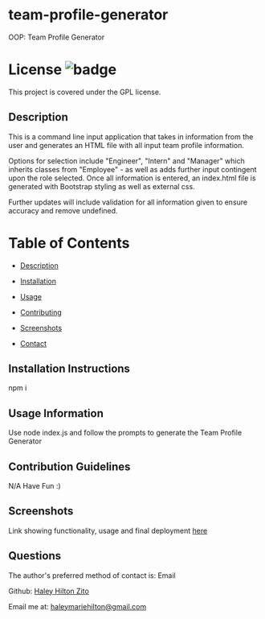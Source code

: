 # team-profile-generator
OOP: Team Profile Generator

# License ![badge](https://badgen.net/badge/License/GPL/blue)
  This project is covered under the GPL license. 
  
  <a name="Description"></a>
  ## Description
This is a command line input application that takes in information from the user and generates an HTML file with all input team profile information. 

Options for selection include "Engineer", "Intern" and "Manager" which inherits classes from "Employee" - as well as adds further input contingent upon the role selected. Once all information is entered, an index.html file is generated with Bootstrap styling as well as external css. 

Further updates will include validation for all information given to ensure accuracy and remove undefined. 


  # Table of Contents

 * [Description](#Description)

 * [Installation](#Installation-Instructions) 

 * [Usage](#usage)   

 * [Contributing](#Contribution-Guidelines)

 * [Screenshots](#screenshots)

 * [Contact](#questions)
      
      
  <a name="Installation-Instructions"></a>   
  ## Installation Instructions
  npm i
  <a name="Usage"></a>   
  ## Usage Information
  Use node index.js and follow the prompts to generate the Team Profile Generator

  <a name="Contribution-Guidelines"></a>    
  ## Contribution Guidelines
  N/A Have Fun :)
  <a name="Screenshots"></a>    
  ## Screenshots
Link showing functionality, usage and final deployment [here](https://drive.google.com/file/d/16arFBMlkkpgegCTck0OmtqqD1lm69k5y/view)
  <a name="Questions"></a>
  ## Questions
  The author's preferred method of contact is: Email

  Github: [Haley Hilton Zito](https://github.com/haleyhilton)

  Email me at: haleymariehilton@gmail.com